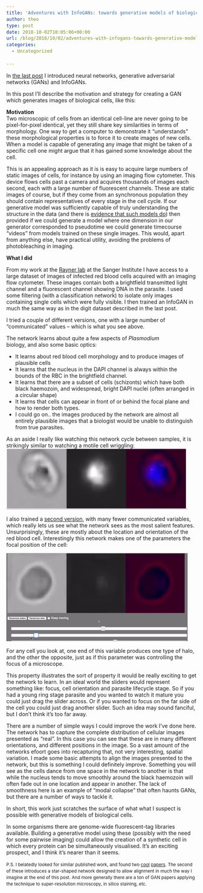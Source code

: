 ```yaml
---
title: 'Adventures with InfoGANs: towards generative models of biological images (part 2)'
author: theo
type: post
date: 2018-10-02T10:05:06+00:00
url: /blog/2018/10/02/adventures-with-infogans-towards-generative-models-of-biological-images-part-2/
categories:
  - Uncategorized

---
```

In [the last post][1] I introduced neural networks, generative adversarial networks (GANs) and InfoGANs.

In this post I&#8217;ll describe the motivation and strategy for creating a GAN which generates images of biological cells, like this:  
<!--more-->

  


**Motivation**  
Two microscopic of cells from an identical cell-line are never going to be pixel-for-pixel identical, yet they still share key similarities in terms of morphology. One way to get a computer to demonstrate it &#8220;understands&#8221; these morphological properties is to force it to create images of new cells. When a model is capable of generating any image that might be taken of a specific cell one might argue that it has gained some knowledge about the cell.

This is an appealing approach as it is is easy to acquire large numbers of static images of cells, for instance by using an imaging flow cytometer. This device flows cells past a camera and acquires thousands of images each second, each with a large number of fluorescent channels. These are static images of course, but if they come from an synchronous population they should contain representatives of every stage in the cell cycle. If our generative model was sufficiently capable of truly understanding the structure in the data (and there is [evidence that such models do][2]) then provided if we could generate a model where one dimension in our generator corresponded to pseudotime we could generate timecourse &#8220;videos&#8221; from models trained on these single images. This would, apart from anything else, have practical utility, avoiding the problems of photobleaching in imaging. 

**What I did**

From my work at the [Rayner lab][3] at the Sanger Institute I have access to a large dataset of images of infected red blood cells acquired with an imaging flow cytometer. These images contain both a brightfield transmitted light channel and a fluorescent channel showing DNA in the parasite. I used some filtering (with a classification network) to isolate only images containing single cells which were fully visible. I then trained an InfoGAN in much the same way as in the digit dataset described in the last post.

I tried a couple of different versions, one with a large number of &#8220;communicated&#8221; values &#8211; which is what you see above. 

The network learns about quite a few aspects of _Plasmodium_  
biology, and also some basic optics:

  * It learns about red blood cell morphology and to produce images of plausible cells
  * It learns that the nucleus in the DAPI channel is always within the bounds of the RBC in the brightfield channel.
  * It learns that there are a subset of cells (schizonts) which have both black haemozoin, and widespread, bright DAPI nuclei (often arranged in a circular shape)
  * It learns that cells can appear in front of or behind the focal plane and how to render both types.
  * I could go on.. the images produced by the network are almost all entirely plausible images that a biologist would be unable to distinguish from true parasites.

As an aside I really like watching this network cycle between samples, it is strikingly similar to watching a motile cell wriggling:  
<img src="/post/archive_posts/old_wp_images/wp-content/uploads/2018/09/cell_gan.gif" alt="" width="480" height="160" class="alignnone size-full wp-image-215" /> 

I also trained a [second version][4], with many fewer communicated variables, which really lets us see what the network sees as the most salient features. Unsurprisingly, these are mostly about the location and orientation of the red blood cell. Interestingly this network makes one of the parameters the focal position of the cell:

<img src="/post/archive_posts/old_wp_images/wp-content/uploads/2018/09/focus.gif" alt="" width="480" height="232" class="alignnone size-full wp-image-216" /> 

For any cell you look at, one end of this variable produces one type of halo, and the other the opposite, just as if this parameter was controlling the focus of a microscope.

This property illustrates the sort of property it would be really exciting to get the network to learn. In an ideal world the sliders would represent something like: focus, cell orientation and parasite lifecycle stage. So if you had a young ring stage parasite and you wanted to watch it mature you could just drag the slider across. Or if you wanted to focus on the far side of the cell you could just drag another slider. Such an idea may sound fanciful, but I don&#8217;t think it&#8217;s too far away.

There are a number of simple ways I could improve the work I&#8217;ve done here. The network has to capture the complete distribution of cellular images presented as &#8220;real&#8221;. In this case you can see that these are in many different orientations, and different positions in the image. So a vast amount of the networks efoort goes into recapturing that, not very interesting, spatial variation. I made some basic attempts to align the images presented to the network, but this is something I could definitely improve. Something you will see as the cells dance from one space in the network to another is that while the nucleus tends to move smoothly around the black haemozoin will often fade out in one location and appear in another. The lack of smoothness here is an example of &#8220;modal collapse&#8221; that often haunts GANs, but there are a number of ways to tackle it.

In short, this work just scratches the surface of what what I suspect is possible with generative models of biological cells. 

In some organisms there are genome-wide fluorescent-tag libraries available. Building a generative model using these (possibly with the need for some pairwise imaging) could allow the creation of a synthetic cell in which every protein can be simultaneously visualised. It&#8217;s an exciting prospect, and I think it&#8217;s nearer than it seems.

<small>P.S. I belatedly looked for similar published work, and found two <a href="https://www.biorxiv.org/content/early/2017/12/02/227645">cool</a> <a href="https://arxiv.org/pdf/1708.04692.pdf">papers</a>. The second of these introduces a star-shaped network designed to allow alignment in much the way I imagine at the end of this post. And more generally there are a ton of GAN papers applying the technique to super-resolution microscopy, in silico staining, etc.</small>

 [1]: http://theo.io/blog/2018/10/02/adventures-with-infogans-towards-generative-models-of-biological-images/
 [2]: https://twitter.com/ericjang11/status/1046124500369047553
 [3]: https://www.sanger.ac.uk/science/groups/rayner-group
 [4]: http://theo.io/GAN/plasmodium_gan2/test.html